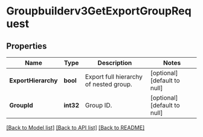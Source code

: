 # Groupbuilderv3GetExportGroupRequest

## Properties
Name | Type | Description | Notes
------------ | ------------- | ------------- | -------------
**ExportHierarchy** | **bool** | Export full hierarchy of nested group. | [optional] [default to null]
**GroupId** | **int32** | Group ID. | [optional] [default to null]

[[Back to Model list]](../README.md#documentation-for-models) [[Back to API list]](../README.md#documentation-for-api-endpoints) [[Back to README]](../README.md)

